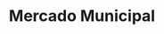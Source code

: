 ---
title: "Mercado Municipal"
url: /argamasilla-de-calatrava/mercado-municipal/
shop: supermercado
---
